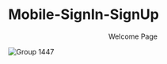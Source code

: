 # Mobile-SignIn-SignUp


<center>Welcome Page</center>

![Group 1447](https://github.com/shamsky777/Mobile-SignIn-SignUp/assets/111402885/f0824e5b-9066-4376-a5c4-b250244ccd4e)
